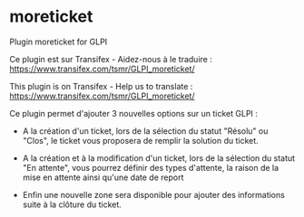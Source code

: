 # moreticket
Plugin moreticket for GLPI

Ce plugin est sur Transifex - Aidez-nous à le traduire :
https://www.transifex.com/tsmr/GLPI_moreticket/

This plugin is on Transifex - Help us to translate :
https://www.transifex.com/tsmr/GLPI_moreticket/

Ce plugin permet d'ajouter 3 nouvelles options sur un ticket GLPI :

* A la création d'un ticket, lors de la sélection du statut "Résolu" ou "Clos", le ticket vous proposera de remplir la solution du ticket.

* A la création et à la modification d'un ticket, lors de la sélection du statut "En attente", vous pourrez définir des types d'attente, la raison de la mise en attente ainsi qu'une date de report

* Enfin une nouvelle zone sera disponible pour ajouter des informations suite à la clôture du ticket.
